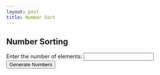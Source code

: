 ```yaml
---
layout: post
title: Number Sort
---
```


<head>
  <title>Number Sorting</title>
  <style>
    table {
      border-collapse: collapse;
      margin-bottom: 20px;
    }
    table, th, td {
      border: 1px solid black;
      padding: 5px;
    }
  </style>
</head>
<body>
  <h2>Number Sorting</h2>
  <label for="numCount">Enter the number of elements:</label>
  <input type="number" id="numCount">
  <button onclick="generateNumbers()">Generate Numbers</button>
  <br><br>

  <div id="sortingOptions" style="display: none;">
    <label for="algorithm">Select sorting algorithm:</label>
    <select id="algorithm">
      <option value="bubble">Bubble Sort</option>
      <option value="merge">Merge Sort</option>
      <option value="insertion">Insertion Sort</option>
      <option value="selection">Selection Sort</option>
      <option value="shell">Shell Sort</option>
      <option value="bucket">Bucket Sort</option>
    </select>
    <button onclick="sortNumbers()">Sort Numbers</button>
  </div>
  <br><br>
  <div id="sortingAlgorithm"></div>
  <br>
  <div id="sortingTime"></div>
  <br>

  <div id="output" style="display: none;">
    <h3>Original List (Unsorted)</h3>
    <div id="unsortedNumbers"></div>
    <br>
    <h3>Sorted List</h3>
    <div id="sortedNumbers"></div>
    <br>
  </div>

  <script>
    let numbers = [];

    function generateNumbers() {
      const numCount = parseInt(document.getElementById("numCount").value, 10);

      if (isNaN(numCount) || numCount <= 0) {
        alert("Please enter a valid number of elements.");
        return;
      }

      numbers = [];
      for (let i = 0; i < numCount; i++) {
        numbers.push(Math.floor(Math.random() * 10000));
      }

      const unsortedNumbersDiv = document.getElementById("unsortedNumbers");
      unsortedNumbersDiv.textContent = numbers.join(", ");

      document.getElementById("sortingOptions").style.display = "block";
    }

    function sortNumbers() {
      const algorithm = document.getElementById("algorithm").value;
      let sortedNumbers;
      let sortingTime;

      if (algorithm === "bubble") {
        const startTime = new Date();
        sortedNumbers = bubbleSort(numbers);
        sortingTime = new Date() - startTime;
      } else if (algorithm === "merge") {
        const startTime = new Date();
        sortedNumbers = mergeSort(numbers);
        sortingTime = new Date() - startTime;
      } else if (algorithm === "insertion") {
        const startTime = new Date();
        sortedNumbers = insertionSort(numbers);
        sortingTime = new Date() - startTime;
      } else if (algorithm === "selection") {
        const startTime = new Date();
        sortedNumbers = selectionSort(numbers);
        sortingTime = new Date() - startTime;
      } else if (algorithm === "shell") {
        const startTime = new Date();
        sortedNumbers = shellSort(numbers);
        sortingTime = new Date() - startTime;
      } else if (algorithm === "bucket") {
        const startTime = new Date();
        sortedNumbers = bucketSort(numbers);
        sortingTime = new Date() - startTime;
      }

      const sortedNumbersDiv = document.getElementById("sortedNumbers");
      sortedNumbersDiv.textContent = sortedNumbers.join(", ");

      const sortingAlgorithmDiv = document.getElementById("sortingAlgorithm");
      sortingAlgorithmDiv.textContent = "Algorithm used: " + algorithm + " Sort";

      const sortingTimeDiv = document.getElementById("sortingTime");
      sortingTimeDiv.textContent = "Time taken: " + sortingTime + " ms";

      document.getElementById("output").style.display = "block";
    }

    function bubbleSort(arr) {
      // Bubble sort algorithm implementation
      const len = arr.length;
      for (let i = 0; i < len - 1; i++) {
        for (let j = 0; j < len - 1 - i; j++) {
          if (arr[j] > arr[j + 1]) {
            const temp = arr[j];
            arr[j] = arr[j + 1];
            arr[j + 1] = temp;
          }
        }
      }
      return arr;
    }

    function mergeSort(arr) {
  if (arr.length <= 1) {
    return arr;
  }

  const mid = Math.floor(arr.length / 2);
  const left = arr.slice(0, mid);
  const right = arr.slice(mid);

  return merge(mergeSort(left), mergeSort(right));
}

function merge(left, right) {
  let result = [];
  let leftIndex = 0;
  let rightIndex = 0;

  while (leftIndex < left.length && rightIndex < right.length) {
    if (left[leftIndex] < right[rightIndex]) {
      result.push(left[leftIndex]);
      leftIndex++;
    } else {
      result.push(right[rightIndex]);
      rightIndex++;
    }
  }

  return result.concat(left.slice(leftIndex)).concat(right.slice(rightIndex));
}

function insertionSort(arr) {
  const len = arr.length;
  for (let i = 1; i < len; i++) {
    let key = arr[i];
    let j = i - 1;

    while (j >= 0 && arr[j] > key) {
      arr[j + 1] = arr[j];
      j--;
    }

    arr[j + 1] = key;
  }

  return arr;
}

function selectionSort(arr) {
  const len = arr.length;
  for (let i = 0; i < len - 1; i++) {
    let minIndex = i;
    for (let j = i + 1; j < len; j++) {
      if (arr[j] < arr[minIndex]) {
        minIndex = j;
      }
    }

    if (minIndex !== i) {
      const temp = arr[i];
      arr[i] = arr[minIndex];
      arr[minIndex] = temp;
    }
  }

  return arr;
}

function bucketSort(arr, bucketSize = 5) {
  if (arr.length === 0) {
    return arr;
  }

  const minValue = Math.min(...arr);
  const maxValue = Math.max(...arr);

  const bucketCount = Math.floor((maxValue - minValue) / bucketSize) + 1;
  const buckets = new Array(bucketCount);

  for (let i = 0; i < buckets.length; i++) {
    buckets[i] = [];
  }

  for (let i = 0; i < arr.length; i++) {
    const bucketIndex = Math.floor((arr[i] - minValue) / bucketSize);
    buckets[bucketIndex].push(arr[i]);
  }

  arr.length = 0;

  for (let i = 0; i < buckets.length; i++) {
    insertionSort(buckets[i]);
    for (let j = 0; j < buckets[i].length; j++) {
      arr.push(buckets[i][j]);
    }
  }

  return arr;
}

function shellSort(arr) {
  const len = arr.length;
  let gap = Math.floor(len / 2);

  while (gap > 0) {
    for (let i = gap; i < len; i++) {
      let temp = arr[i];
      let j = i;

      while (j >= gap && arr[j - gap] > temp) {
        arr[j] = arr[j - gap];
        j -= gap;
      }

      arr[j] = temp;
    }

    gap = Math.floor(gap / 2);
  }

  return arr;
}

    // Implement mergeSort, insertionSort, and selectionSort functions similarly if needed.

  </script>
</body>